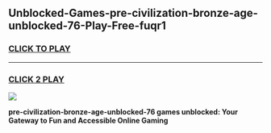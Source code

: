
## Unblocked-Games-pre-civilization-bronze-age-unblocked-76-Play-Free-fuqr1
<h3>
<a href="https://premium76.site?title=pre-civilization-bronze-age-unblocked-76&ref=20M">CLICK TO PLAY</a></h3>
<hr>

<h3>
<a href="https://premium76.site?title=pre-civilization-bronze-age-unblocked-76&ref=20M">CLICK 2 PLAY</a>
  
</h3>

<a href="https://premium76.site?title=pre-civilization-bronze-age-unblocked-76&ref=19M"><img src="https://clearcache.store/games.png"></a>


**pre-civilization-bronze-age-unblocked-76 games unblocked: Your Gateway to Fun and Accessible Online Gaming**
